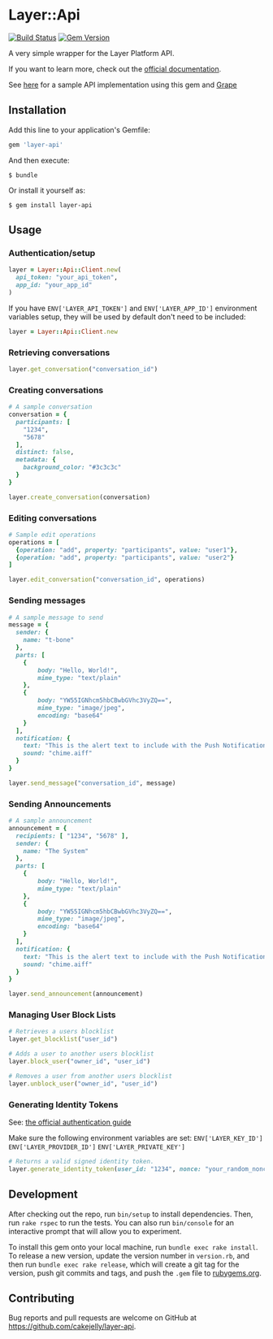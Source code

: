 # Layer::Api
[![Build Status](https://travis-ci.org/cakejelly/layer-api.svg?branch=master)](https://travis-ci.org/cakejelly/layer-api) [![Gem Version](https://badge.fury.io/rb/layer-api.svg)](http://badge.fury.io/rb/layer-api)

A very simple wrapper for the Layer Platform API.

If you want to learn more, check out the [official documentation](https://developer.layer.com/docs/platform).

See [here](https://github.com/cakejelly/ruby-platform-implementation) for a sample API implementation using this gem and [Grape](https://github.com/intridea/grape)

## Installation

Add this line to your application's Gemfile:

```ruby
gem 'layer-api'
```

And then execute:

    $ bundle

Or install it yourself as:

    $ gem install layer-api

## Usage

### Authentication/setup

```ruby
layer = Layer::Api::Client.new(
  api_token: "your_api_token",
  app_id: "your_app_id"
)
```
If you have `ENV['LAYER_API_TOKEN']` and `ENV['LAYER_APP_ID']` environment variables setup, they will be used by default don't need to be included:
```ruby
layer = Layer::Api::Client.new
```

### Retrieving conversations

```ruby
layer.get_conversation("conversation_id")
```

### Creating conversations

```ruby
# A sample conversation
conversation = {
  participants: [
    "1234",
    "5678"
  ],
  distinct: false,
  metadata: {
    background_color: "#3c3c3c"
  }
}

layer.create_conversation(conversation)
```

### Editing conversations

```ruby
# Sample edit operations
operations = [
  {operation: "add", property: "participants", value: "user1"},
  {operation: "add", property: "participants", value: "user2"}
]

layer.edit_conversation("conversation_id", operations)
```

### Sending messages
```ruby
# A sample message to send
message = {
  sender: {
    name: "t-bone"
  },
  parts: [
    {
        body: "Hello, World!",
        mime_type: "text/plain"
    },
    {
        body: "YW55IGNhcm5hbCBwbGVhc3VyZQ==",
        mime_type: "image/jpeg",
        encoding: "base64"
    }
  ],
  notification: {
    text: "This is the alert text to include with the Push Notification.",
    sound: "chime.aiff"
  }
}

layer.send_message("conversation_id", message)

```

### Sending Announcements

```ruby
# A sample announcement
announcement = {
  recipients: [ "1234", "5678" ],
  sender: {
    name: "The System"
  },
  parts: [
    {
        body: "Hello, World!",
        mime_type: "text/plain"
    },
    {
        body: "YW55IGNhcm5hbCBwbGVhc3VyZQ==",
        mime_type: "image/jpeg",
        encoding: "base64"
    }
  ],
  notification: {
    text: "This is the alert text to include with the Push Notification.",
    sound: "chime.aiff"
  }
}

layer.send_announcement(announcement)
```

### Managing User Block Lists

```ruby
# Retrieves a users blocklist
layer.get_blocklist("user_id")

# Adds a user to another users blocklist
layer.block_user("owner_id", "user_id")

# Removes a user from another users blocklist
layer.unblock_user("owner_id", "user_id")
```

### Generating Identity Tokens
See: [the official authentication guide](https://developer.layer.com/docs/android/guides#authentication)

Make sure the following environment variables are set:
`ENV['LAYER_KEY_ID']`
`ENV['LAYER_PROVIDER_ID']`
`ENV['LAYER_PRIVATE_KEY']`

```ruby
# Returns a valid signed identity token.
layer.generate_identity_token(user_id: "1234", nonce: "your_random_nonce")
```

## Development

After checking out the repo, run `bin/setup` to install dependencies. Then, run `rake rspec` to run the tests. You can also run `bin/console` for an interactive prompt that will allow you to experiment.

To install this gem onto your local machine, run `bundle exec rake install`. To release a new version, update the version number in `version.rb`, and then run `bundle exec rake release`, which will create a git tag for the version, push git commits and tags, and push the `.gem` file to [rubygems.org](https://rubygems.org).

## Contributing

Bug reports and pull requests are welcome on GitHub at https://github.com/cakejelly/layer-api.
